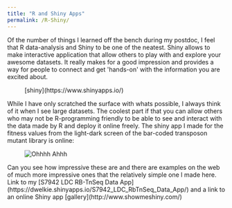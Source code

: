 ```yaml
---
title: "R and Shiny Apps"
permalink: /R-Shiny/ 
---
```


Of the number of things I learned off the bench during my postdoc, I feel that R data-analysis and Shiny to be one of the neatest. Shiny allows to make interactive application that allow others to play with and explore your awesome datasets. It really makes for a good impression and provides a way for people to connect and get 'hands-on' with the information you are excited about. 
 <figure style="width: 250px" class="align-left">
  <img src="{{ site.url }}{{ site.baseurl }}/assets/images/Shiny.jpeg" alt="">
  <figcaption>[shiny](https://www.shinyapps.io/)</figcaption>
</figure>While I have only scratched the surface with whats possible, I always think of it when I see large datasets.
The coolest part if that you can allow others who may not be R-programming friendly to be able to see and interact with the data made by R and deploy it online freely. The shiny app I made for the fitness values from the light-dark screen of the bar-coded transposon mutant library is online: 
<figure>
  <img src="{{ '/assets/images/shiny-app.gif' | relative_url }}" alt="Ohhhh Ahhh">
</figure>
Can you see how impressive these are and there are examples on the web of much more impressive ones that the relatively simple one I made here. 
Link to my [S7942 LDC RB-TnSeq Data App](https://dwelkie.shinyapps.io/S7942_LDC_RbTnSeq_Data_App/) and a link to an online Shiny app [gallery](http://www.showmeshiny.com/)





